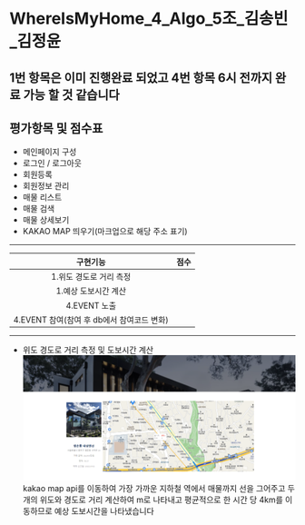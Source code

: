 # WhereIsMyHome_4_Algo_5조_김송빈_김정윤
## 1번 항목은 이미 진행완료 되었고 4번 항목 6시 전까지 완료 가능 할 것 같습니다
## 평가항목 및 점수표

- 메인페이지 구성
- 로그인 / 로그아웃 
- 회원등록
- 회원정보 관리
- 매물 리스트
- 매물 검색
- 매물 상세보기
- KAKAO MAP 띄우기(마크업으로 해당 주소 표기)



<hr>



|구현기능|점수|
|:---:|:---:|
|1.위도 경도로 거리 측정                        |<!--점수체크란>-->   | 
|1.예상 도보시간 계산                           |<!--점수체크란>-->   | 
|4.EVENT 노출                                                   |   |
|4.EVENT 참여(참여 후 db에서 참여코드 변화)                                                    |   |




<hr>

- 위도 경도로 거리 측정 및 도보시간 계산<br>
![최단거리.png](./최단거리.png)
kakao map api를 이동하여 가장 가까운 지하철 역에서 매물까지 선을 그어주고 두 개의 위도와 경도로 거리 계산하여 m로 나타내고 평균적으로 한 시간 당 4km를 이동하므로 예상 도보시간을 나타냈습니다
